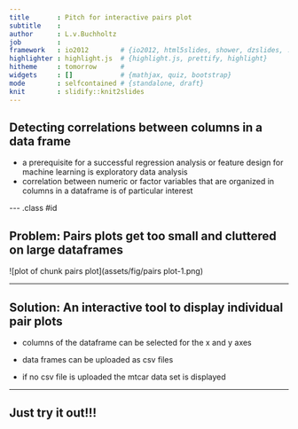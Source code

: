 ```yaml
---
title       : Pitch for interactive pairs plot
subtitle    : 
author      : L.v.Buchholtz
job         : 
framework   : io2012        # {io2012, html5slides, shower, dzslides, ...}
highlighter : highlight.js  # {highlight.js, prettify, highlight}
hitheme     : tomorrow      # 
widgets     : []            # {mathjax, quiz, bootstrap}
mode        : selfcontained # {standalone, draft}
knit        : slidify::knit2slides
---
```


## Detecting correlations between columns in a data frame


- a prerequisite for a successful regression analysis or feature design for machine learning is 
exploratory data analysis
- correlation between numeric or factor variables that are organized in columns in a dataframe is of particular interest

--- .class #id 

## Problem: Pairs plots get too small and cluttered on large dataframes

![plot of chunk pairs plot](assets/fig/pairs plot-1.png)
  

---

## Solution: An interactive tool to display individual pair plots


- columns of the dataframe can be selected for the x and y axes

- data frames can be uploaded as csv files

- if no csv file is uploaded the mtcar data set is displayed


---

## Just try it out!!!
